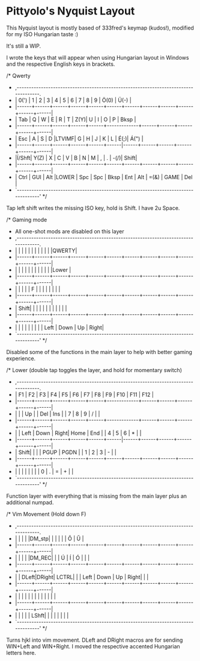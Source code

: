 # Pittyolo's Nyquist Layout

This Nyquist layout is mostly based of 333fred's keymap (kudos!), modified for my ISO Hungarian taste :)

It's still a WIP.

I wrote the keys that will appear when using Hungarian layout in Windows and the respective English keys in brackets.


/* Qwerty
 * ,-----------------------------------------------------------------------------------.
 * | 0(') |   1  |   2  |   3  |   4  |   5  |   6  |   7  |   8  |   9  | Ö(0) | Ü(-) |
 * |------+------+------+------+------+------+------+------+------+------+------+------|
 * | Tab  |   Q  |   W  |   E  |   R  |   T  |  Z(Y)|   U  |   I  |   O  |   P  | Bksp |
 * |------+------+------+------+------+-------------+------+------+------+------+------|
 * | Esc  |   A  |   S  |   D  |LTVIMF|   G  |   H  |   J  |   K  |   L  |  É(;)| Á(") |
 * |------+------+------+------+------+------|------+------+------+------+------+------|
 * |Í/Shft| Y(Z) |   X  |   C  |   V  |   B  |   N  |   M  |   ,  |   .  |  -(/)| Shift|
 * |------+------+------+------+------+------+------+------+------+------+------+------|
 * | Ctrl |  GUI |  Alt |LOWER |  Spc |  Spc | Bksp | Ent  |  Alt | =(&) | GAME | Del  |
 * `-----------------------------------------------------------------------------------'
 */
 
 Tap left shift writes the missing ISO key, hold is Shift. I have 2u Space.
 
 /* Gaming mode
 * All one-shot mods are disabled on this layer
 * ,-----------------------------------------------------------------------------------.
 * |      |      |      |      |      |      |      |      |      |      |      |QWERTY|
 * |------+------+------+------+------+------+------+------+------+------+------+------|
 * |      |      |      |      |      |      |      |      |      |      |      |Lower |
 * |------+------+------+------+------+------+------+------+------+------+------+------|
 * |      |      |      |      |   F  |      |      |      |      |      |      |      |
 * |------+------+------+------+------+------+------+------+------+------+------+------|
 * | Shift|      |      |      |      |      |      |      |      |      |      |      |
 * |------+------+------+------+------+------+------+------+------+------+------+------|
 * |      |      |      |      |      |      |      |      | Left | Down |  Up  | Right|
 * `-----------------------------------------------------------------------------------'
 */
 
 Disabled some of the functions in the main layer to help with better gaming experience.
 
 /* Lower (double tap toggles the layer, and hold for momentary switch)
 * ,-----------------------------------------------------------------------------------.
 * |  F1  |  F2  |  F3  |  F4  |  F5  |  F6  |  F7  |  F8  |  F9  |  F10 |  F11 |  F12 |
 * |------+------+------+------+------+-------------+------+------+------+------+------|
 * |      |      |  Up  |      |  Del |  Ins |      |   7  |   8  |   9  |   /  |      |
 * |------+------+------+------+------+-------------+------+------+------+------+------|
 * |      | Left | Down | Right| Home |  End |      |   4  |   5  |   6  |   *  |      |
 * |------+------+------+------+------+------|------+------+------+------+------+------|
 * | Shift|      |      |      | PGUP | PGDN |      |   1  |   2  |   3  |   -  |      |
 * |------+------+------+------+------+------+------+------+------+------+------+------|
 * |      |      |      |      |      |      |      |   0  |   .  |   =  |   +  |      |
 * `-----------------------------------------------------------------------------------'
 */
 
 Function layer with everything that is missing from the main layer plus an additional numpad.
 
 /* Vim Movement (Hold down F)
 * ,-----------------------------------------------------------------------------------.
 * |      |      |      |      |DM_stp|      |      |      |      |      |   Ő  |  Ű   |
 * |------+------+------+------+------+------+------+------+------+------+------+------|
 * |      |      |      |      |DM_REC|      |      |  Ú   |   Í  |   Ó  |      |      |
 * |------+------+------+------+------+------+------+------+------+------+------+------|
 * |      | DLeft|DRight| LCTRL|      |      | Left | Down |  Up  | Right|      |      |
 * |------+------+------+------+------+------+------+------+------+------+------+------|
 * |      |      |      |      |      |      |      |      |      |      |      |      |
 * |------+------+------+------+------+------+------+------+------+------+------+------|
 * |      |      |      |      | LShft|      |      |      |      |      |      |      |
 * `-----------------------------------------------------------------------------------'
 */
 
 Turns hjkl into vim movement. DLeft and DRight macros are for sending WIN+Left and WIN+Right. I moved the respective accented Hungarian letters here.